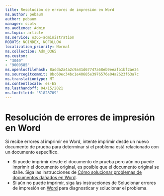 ```yaml
---
title: Resolución de errores de impresión en Word
ms.author: pebaum
author: pebaum
manager: scotv
ms.audience: Admin
ms.topic: article
ms.service: o365-administration
ROBOTS: NOINDEX, NOFOLLOW
localization_priority: Normal
ms.collection: Adm_O365
ms.custom:
- "3040"
- "9000585"
ms.openlocfilehash: 8adda2a4a2c9a41d67747a68eb9eeafb1bf2ae34
ms.sourcegitcommit: 8bc60ec34bc1e40685e3976576e04a2623f63a7c
ms.translationtype: MT
ms.contentlocale: es-ES
ms.lasthandoff: 04/15/2021
ms.locfileid: "51828709"
---
```

# <a name="resolving-print-failures-in-word"></a>Resolución de errores de impresión en Word

Si recibe errores al imprimir en Word, intente imprimir desde un nuevo documento de prueba para determinar si el problema está relacionado con un documento específico.

- Si puede imprimir desde el documento de prueba pero aún no puede imprimir el documento original, es posible que el documento original se dañe. Siga las instrucciones de [Cómo solucionar problemas de documentos dañados en Word](https://docs.microsoft.com/office/troubleshoot/word/damaged-documents-in-word#update-microsoft-office-and-windows).
- Si aún no puede imprimir, siga las instrucciones de Solucionar errores de impresión en [Word](https://docs.microsoft.com/office/troubleshoot/word/print-failures-in-word) para diagnosticar y solucionar el problema.